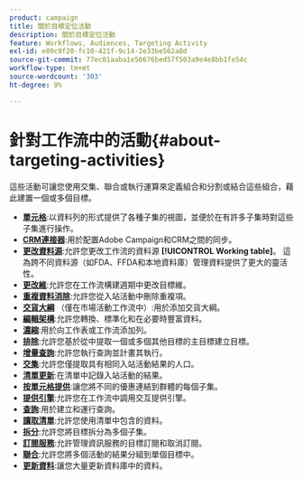 ```yaml
---
product: campaign
title: 關於目標定位活動
description: 關於目標定位活動
feature: Workflows, Audiences, Targeting Activity
exl-id: e89c9f20-fc10-421f-9c14-2e33be562a8d
source-git-commit: 77ec01aaba1e50676bed57f503a9e4e8bb1fe54c
workflow-type: tm+mt
source-wordcount: '303'
ht-degree: 9%

---
```


# 針對工作流中的活動{#about-targeting-activities}

這些活動可讓您使用交集、聯合或執行運算來定義組合和分割或結合這些組合，藉此建置一個或多個目標。

* **[單元格](cells.md)**:以資料列的形式提供了各種子集的視圖，並便於在有許多子集時對這些子集進行操作。
* **[CRM連接器](crm-connector.md)**:用於配置Adobe Campaign和CRM之間的同步。
* **[更改資料源](change-data-source.md)**:允許您更改工作流的資料源 **[!UICONTROL Working table]**。 這為跨不同資料源（如FDA、FFDA和本地資料庫）管理資料提供了更大的靈活性。
* **[更改維](change-dimension.md)**:允許您在工作流構建週期中更改目標維。
* **[重複資料消除](deduplication.md)**:允許您從入站活動中刪除重複項。
* **[交貨大綱](delivery-outline.md)** （僅在市場活動工作流中）:用於添加交貨大綱。
* **[編輯架構](edit-schema.md)**:允許您轉換、標準化和在必要時豐富資料。
* **[濃縮](enrichment.md)**:用於向工作表或工作流添加列。
* **[排除](exclusion.md)**:允許您基於從中提取一個或多個其他目標的主目標建立目標。
* **[增量查詢](incremental-query.md)**:允許您執行查詢並計畫其執行。
* **[交集](intersection.md)**:允許您僅提取具有相同入站活動結果的人口。
* **[清單更新](list-update.md)**:在清單中記錄入站活動的結果。
* **[按單元格提供](offers-by-cell.md)**:讓您將不同的優惠連結到群體的每個子集。
* **[提供引擎](offer-engine.md)**:允許您在工作流中調用交互提供引擎。
* **[查詢](query.md)**:用於建立和運行查詢。
* **[讀取清單](read-list.md)**:允許您使用清單中包含的資料。
* **[拆分](split.md)**:允許您將目標拆分為多個子集。
* **[訂閱服務](subscription-services.md)**:允許管理資訊服務的目標訂閱和取消訂閱。
* **[聯合](union.md)**:允許您將多個活動的結果分組到單個目標中。
* **[更新資料](update-data.md)**:讓您大量更新資料庫中的資料。
